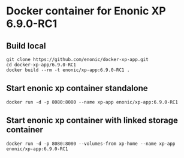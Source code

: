 # Docker container for Enonic XP 6.9.0-RC1

## Build local

    git clone https://github.com/enonic/docker-xp-app.git
    cd docker-xp-app/6.9.0-RC1
    docker build --rm -t enonic/xp-app:6.9.0-RC1 .

## Start enonic xp container standalone

    docker run -d -p 8080:8080 --name xp-app enonic/xp-app:6.9.0-RC1

## Start enonic xp container with linked storage container

    docker run -d -p 8080:8080 --volumes-from xp-home --name xp-app enonic/xp-app:6.9.0-RC1
